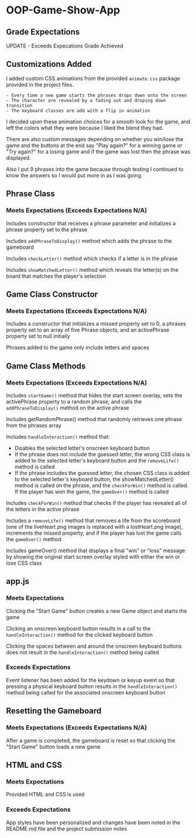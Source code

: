 # OOP-Game-Show-App

## Grade Expectations

UPDATE - Exceeds Expecations Grade Achieved

## Customizations Added

I added custom CSS animations from the provided `animate.css` package provided in the project files.

    - Every time a new game starts the phrases drops down onto the screen
    - The character are revealed by a fading out and droping down transition
    - The keyboard classes are add with a flip in animation

I decided upon these animation choices for a smooth look for the game, and left the colors what they were because I liked the blend they had.

There are also custom messages depending on whether you win/lose the game and the buttons at the end say "Play again?" for a winning game or "Try again?" for a losing game and if the game was lost then the phrase was displayed.

Also I put 9 phrases into the game because through testing I continued to know the answers so I would put more in as I was going. 

## Phrase Class

### Meets Expectations (Exceeds Expectations N/A)

Includes constructor that receives a phrase parameter and initializes a phrase property set to the phrase

Includes `addPhraseToDisplay()` method which adds the phrase to the gameboard

Includes `checkLetter()` method which checks if a letter is in the phrase

Includes `showMatchedLetter()` method which reveals the letter(s) on the board that matches the player's selection

## Game Class Constructor

### Meets Expectations (Exceeds Expectations N/A)

Includes a constructor that initializes a missed property set to 0, a phrases property set to an array of five Phrase objects, and an activePhrase property set to null initially

Phrases added to the game only include letters and spaces

## Game Class Methods

### Meets Expectations (Exceeds Expectations N/A)

Includes `startGame()` method that hides the start screen overlay, sets the activePhrase property to a random phrase, and calls the `addPhraseToDisplay()` method on the active phrase

Includes getRandomPhrase() method that randomly retrieves one phrase from the phrases array

Includes `handleInteraction()` method that:

-   Disables the selected letter's onscreen keyboard button
-   If the phrase does not include the guessed letter, the wrong CSS class is added to the selected letter's keyboard        button and the `removeLife()` method is called
-   If the phrase includes the guessed letter, the chosen CSS class is added to the selected letter's keyboard button,       the showMatchedLetter() method is called on the phrase, and the `checkForWin()` method is called. If the player has        won the game, the `gameOver()` method is called

Includes `checkForWin()` method that checks if the player has revealed all of the letters in the active phrase

Includes a `removeLife()` method that removes a life from the scoreboard (one of the liveHeart.png images is replaced with a lostHeart.png image), increments the missed property, and if the player has lost the game calls the `gameOver()` method

Includes gameOver() method that displays a final "win" or "loss" message by showing the original start screen overlay styled with either the win or lose CSS class

## app.js

### Meets Expectations

Clicking the "Start Game" button creates a new Game object and starts the game

Clicking an onscreen keyboard button results in a call to the `handleInteraction()` method for the clicked keyboard button

Clicking the spaces between and around the onscreen keyboard buttons does not result in the `handleInteraction()` method being called

### Exceeds Expectations

Event listener has been added for the keydown or keyup event so that pressing a physical keyboard button results in the `handleInteraction()` method being called for the associated onscreen keyboard button

## Resetting the Gameboard

### Meets Expectations (Exceeds Expectations N/A)

After a game is completed, the gameboard is reset so that clicking the "Start Game" button loads a new game

## HTML and CSS

### Meets Expectations

Provided HTML and CSS is used

### Exceeds Expectations

App styles have been personalized and changes have been noted in the README.md file and the project submission notes
